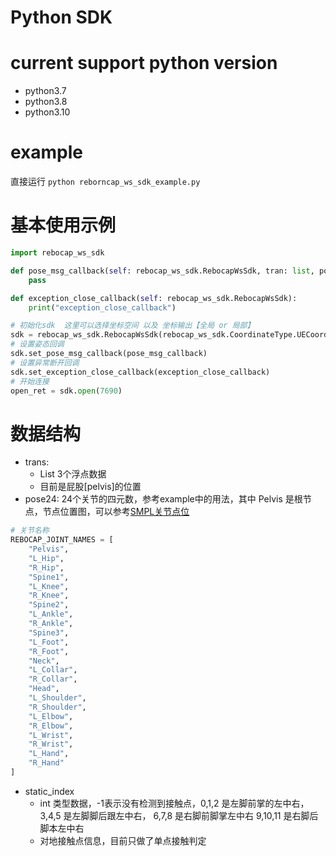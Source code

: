 # Python SDK

# current support python version
- python3.7
- python3.8
- python3.10

# example
直接运行 `python reborncap_ws_sdk_example.py`

# 基本使用示例
```python
import rebocap_ws_sdk

def pose_msg_callback(self: rebocap_ws_sdk.RebocapWsSdk, tran: list, pose24: list, static_index: int, ts: float):
    pass

def exception_close_callback(self: rebocap_ws_sdk.RebocapWsSdk):
    print("exception_close_callback")

# 初始化sdk  这里可以选择坐标空间 以及 坐标输出【全局 or 局部】
sdk = rebocap_ws_sdk.RebocapWsSdk(rebocap_ws_sdk.CoordinateType.UECoordinate, use_global_rotation=True)
# 设置姿态回调
sdk.set_pose_msg_callback(pose_msg_callback)
# 设置异常断开回调
sdk.set_exception_close_callback(exception_close_callback)
# 开始连接
open_ret = sdk.open(7690)
```
# 数据结构
- trans:
  - List 3个浮点数据
  - 目前是屁股[pelvis]的位置
- pose24:
24个关节的四元数，参考example中的用法，其中 Pelvis 是根节点，节点位置图，可以参考[SMPL关节点位](https://blog.csdn.net/weixin_43822395/article/details/124378186)
```python
# 关节名称
REBOCAP_JOINT_NAMES = [
    "Pelvis",
    "L_Hip",
    "R_Hip",
    "Spine1",
    "L_Knee",
    "R_Knee",
    "Spine2",
    "L_Ankle",
    "R_Ankle",
    "Spine3",
    "L_Foot",
    "R_Foot",
    "Neck",
    "L_Collar",
    "R_Collar",
    "Head",
    "L_Shoulder",
    "R_Shoulder",
    "L_Elbow",
    "R_Elbow",
    "L_Wrist",
    "R_Wrist",
    "L_Hand",
    "R_Hand"
]
```
- static_index
  - int 类型数据，-1表示没有检测到接触点，0,1,2 是左脚前掌的左中右， 3,4,5 是左脚脚后跟左中右， 6,7,8 是右脚前脚掌左中右  9,10,11 是右脚后脚本左中右
  - 对地接触点信息，目前只做了单点接触判定
